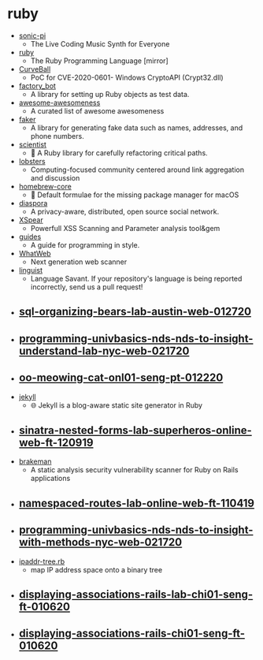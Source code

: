 # ruby
- [sonic-pi](https://github.com/samaaron/sonic-pi)
  - The Live Coding Music Synth for Everyone
- [ruby](https://github.com/ruby/ruby)
  - The Ruby Programming Language [mirror]
- [CurveBall](https://github.com/ollypwn/CurveBall)
  - PoC for CVE-2020-0601- Windows CryptoAPI (Crypt32.dll)
- [factory_bot](https://github.com/thoughtbot/factory_bot)
  - A library for setting up Ruby objects as test data.
- [awesome-awesomeness](https://github.com/bayandin/awesome-awesomeness)
  - A curated list of awesome awesomeness
- [faker](https://github.com/faker-ruby/faker)
  - A library for generating fake data such as names, addresses, and phone numbers.
- [scientist](https://github.com/github/scientist)
  - 🔬 A Ruby library for carefully refactoring critical paths.
- [lobsters](https://github.com/lobsters/lobsters)
  - Computing-focused community centered around link aggregation and discussion
- [homebrew-core](https://github.com/Homebrew/homebrew-core)
  - 🍻 Default formulae for the missing package manager for macOS
- [diaspora](https://github.com/diaspora/diaspora)
  - A privacy-aware, distributed, open source social network.
- [XSpear](https://github.com/hahwul/XSpear)
  - Powerfull XSS Scanning and Parameter analysis tool&gem
- [guides](https://github.com/thoughtbot/guides)
  - A guide for programming in style.
- [WhatWeb](https://github.com/urbanadventurer/WhatWeb)
  - Next generation web scanner
- [linguist](https://github.com/github/linguist)
  - Language Savant. If your repository's language is being reported incorrectly, send us a pull request!
- [sql-organizing-bears-lab-austin-web-012720](https://github.com/learn-co-students/sql-organizing-bears-lab-austin-web-012720)
  - 
- [programming-univbasics-nds-nds-to-insight-understand-lab-nyc-web-021720](https://github.com/learn-co-students/programming-univbasics-nds-nds-to-insight-understand-lab-nyc-web-021720)
  - 
- [oo-meowing-cat-onl01-seng-pt-012220](https://github.com/learn-co-students/oo-meowing-cat-onl01-seng-pt-012220)
  - 
- [jekyll](https://github.com/jekyll/jekyll)
  - 🌐 Jekyll is a blog-aware static site generator in Ruby
- [sinatra-nested-forms-lab-superheros-online-web-ft-120919](https://github.com/learn-co-students/sinatra-nested-forms-lab-superheros-online-web-ft-120919)
  - 
- [brakeman](https://github.com/presidentbeef/brakeman)
  - A static analysis security vulnerability scanner for Ruby on Rails applications
- [namespaced-routes-lab-online-web-ft-110419](https://github.com/learn-co-students/namespaced-routes-lab-online-web-ft-110419)
  - 
- [programming-univbasics-nds-nds-to-insight-with-methods-nyc-web-021720](https://github.com/learn-co-students/programming-univbasics-nds-nds-to-insight-with-methods-nyc-web-021720)
  - 
- [ipaddr-tree.rb](https://github.com/summon/ipaddr-tree.rb)
  - map IP address space onto a binary tree
- [displaying-associations-rails-lab-chi01-seng-ft-010620](https://github.com/learn-co-students/displaying-associations-rails-lab-chi01-seng-ft-010620)
  - 
- [displaying-associations-rails-chi01-seng-ft-010620](https://github.com/learn-co-students/displaying-associations-rails-chi01-seng-ft-010620)
  - 
